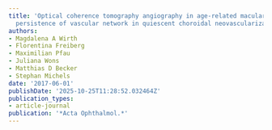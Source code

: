 ```yaml
---
title: 'Optical coherence tomography angiography in age-related macular degeneration:
  persistence of vascular network in quiescent choroidal neovascularization'
authors:
- Magdalena A Wirth
- Florentina Freiberg
- Maximilian Pfau
- Juliana Wons
- Matthias D Becker
- Stephan Michels
date: '2017-06-01'
publishDate: '2025-10-25T11:28:52.032464Z'
publication_types:
- article-journal
publication: '*Acta Ophthalmol.*'
---
```

